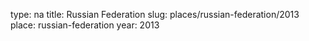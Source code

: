 type: na
title: Russian Federation
slug: places/russian-federation/2013
place: russian-federation
year: 2013
